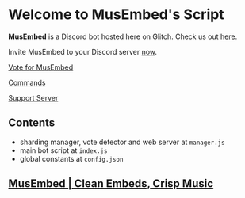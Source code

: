 Welcome to MusEmbed's Script
============================

**MusEmbed** is a Discord bot hosted here on Glitch. Check us out [here](https://www.musembed.tk).

Invite MusEmbed to your Discord server [now](https://invite.musembed.tk).

[Vote for MusEmbed](https://vote.musembed.tk)

[Commands](https://www.musembed.tk/commands)

[Support Server](https://invite.gg/musembed)


Contents
--------

- sharding manager, vote detector and web server at `manager.js`
- main bot script at `index.js`
- global constants at `config.json`


[MusEmbed | Clean Embeds, Crisp Music](https://www.musembed.tk)
---------------------------------------------------------------